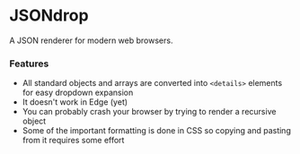 # JSONdrop
A JSON renderer for modern web browsers.
### Features
 - All standard objects and arrays are converted into `<details>` elements for easy dropdown expansion
 - It doesn't work in Edge (yet)
 - You can probably crash your browser by trying to render a recursive object
 - Some of the important formatting is done in CSS so copying and pasting from it requires some effort